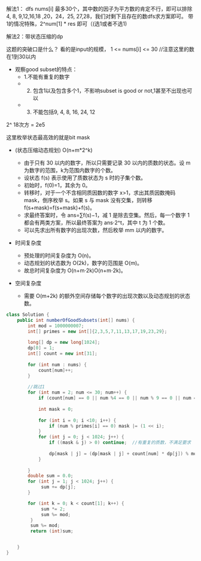 解法1：  dfs
nums[i] 最多30个，其中数的因子为平方数的肯定不行，即可以排除4, 8, 9,12,16,18 ,20，24，25, 27,28，我们对剩下且存在的数dfs求方案即可。
带1的情况特殊，2^num[1] * res 即可（(选1或者不选1)

解法2：带状态压缩的dp

这题的突破口是什么？ 看的是input的规模，   1 <= nums[i] <= 30  //注意这里的数在1到30以内


-   观察good subset的特点： 
    -   1.不能有重复的数字
    - 2. 包含1以及包含多个1，不影响subset is good or not,1甚至不出现也可以
    - 3. 不能包括9, 4, 8, 16, 24, 12
 
2^ 18次方 = 2e5

这里枚举状态最高效的就是bit mask

- (状态压缩动态规划) O(n+m*2^k)
  -   由于只有 30 以内的数字，所以只需要记录 30 以内的质数的状态。设 m 为数字的范围，k为范围内数字的个数。
  -   设状态 f(s) 表示使用了质数状态为 s 时的子集个数。
  -   初始时，f(0)=1，其余为 0。
  -   转移时，对于一个不含相同质因数的数字 x>1，求出其质因数掩码 mask，倒序枚举 s。如果 s 与 mask 没有交集，则转移 f(s+mask)=f(s+mask)+f(s)。
  -   求最终答案时，令 ans=∑f(s)−1，减 1 是除去空集。然后，每一个数字 1 都会有两类方案，所以最终答案为 ans⋅2^t，其中 t 为 1 个数。
  -   可以先求出所有数字的出现次数，然后枚举 mm 以内的数字。
  
- 时间复杂度
  - 预处理的时间复杂度为 O(n)。
  - 动态规划的状态数为 O(2k)，数字的范围是 O(m)。
  - 故总时间复杂度为 O(n+m⋅2k)O(n+m⋅2k)。

- 空间复杂度
  - 需要 O(m+2k) 的额外空间存储每个数字的出现次数以及动态规划的状态数。



```java
class Solution {
    public int numberOfGoodSubsets(int[] nums) {
        int mod = 1000000007;
        int[] primes = new int[]{2,3,5,7,11,13,17,19,23,29};
        
        long[] dp = new long[1024];
        dp[0] = 1;
        int[] count = new int[31];
        
        for (int num : nums) {
            count[num]++;
        }
        
        //跳过1
        for (int num = 2; num <= 30; num++) {
            if (count[num] == 0 || num %4 == 0 || num % 9 == 0 || num == 25) continue;
            
            int mask = 0;
            
            for (int i = 0; i <10; i++) {
                if (num % primes[i] == 0) mask |= (1 << i);
            }
            for (int j = 0; j < 1024; j++) {
                if ((mask & j) > 0) continue;  //有重复的质数，不满足要求
           
                dp[mask | j] = (dp[mask | j] + count[num] * dp[j]) % mod;
            }
            
        }
        double sum = 0.0;
        for (int j = 1; j < 1024; j++) {
             sum += dp[j];
        }

        for (int k = 0; k < count[1]; k++) {
             sum *= 2;
             sum %= mod;
         }
         sum %= mod;
         return (int)sum;


    }
}
```







